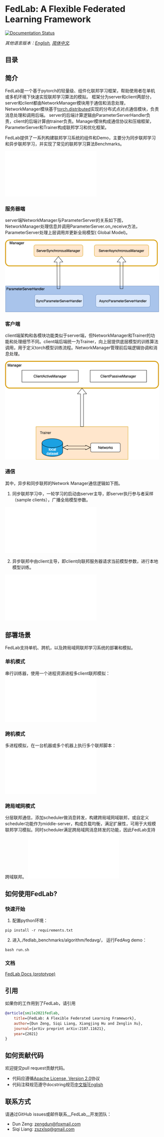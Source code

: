 # FedLab: A Flexible Federated Learning Framework

[![Documentation Status](https://readthedocs.com/projects/fedlab-fedlab/badge/?version=latest&token=24c27118c61cc32da390946ad541028871fb336025d47404d1b6be000727ac4a)](https://fedlab-fedlab.readthedocs-hosted.com/en/latest/?badge=latest)

_其他语言版本：[English](README.md), [简体中文](README.zh-cn.md)._

## 目录





## 简介

FedLab是一个基于pytorch的轻量级、组件化联邦学习框架，帮助使用者在单机或多机环境下快速实现联邦学习算法的模拟。 
框架分为server和client两部分，server和client都由NetworkManager模块用于通信和消息处理，NetworkManager模块基于[torch.distributed](https://pytorch.org/docs/stable/distributed.html)实现的分布式点对点通信模块，负责消息处理和调用后端。
server的后端计算逻辑由ParameterServerHandler负责，client的后端计算由trainer负责。Manager模块构成通信协议和压缩框架，ParameterServer和Trainer构成联邦学习和优化框架。  

FedLab提供了一系列构建联邦学习系统的组件和Demo，主要分为同步联邦学习和异步联邦学习，并实现了常见的联邦学习算法Benchmarks。

![image](./docs/imgs/fedlab-overview.pdf?raw=True)

### 服务器端

server端NetworkManager与ParameterServer的关系如下图，NetworkManager处理信息并调用ParameterServer.on_receive方法，ParameterServer处理上层调用并更新全局模型(
Global Model)。

![image](./docs/imgs/fedlab-server.png?raw=True)

### 客户端

client端架构和各模块功能类似于server端，但NetworkManager和Trainer的功能和处理细节不同。client端后端统一为Trainer，向上层提供底层模型的训练算法调用，用于定义torch模型训练流程。NetworkManager管理前后端逻辑协调和消息处理。

![image](./docs/imgs/fedlab-client.png?raw=True)

### 通信

其中，异步和同步联邦的Network Manager通信逻辑如下图。

1. 同步联邦学习中，一轮学习的启动由server主导，即server执行参与者采样（sample clients），广播全局模型参数。

![同步通信](./docs/imgs/fedlab-sychronous.pdf?raw=True)

2. 异步联邦中由client主导，即client向联邦服务器请求当前模型参数，进行本地模型训练。

![异步通信](./docs/imgs/fedlab-asychronous.pdf?raw=True)

## 部署场景

FedLab支持单机、跨机，以及跨局域网联邦学习系统的部署和模拟。

### 单机模式

串行训练器，使用一个进程资源进程多client联邦模拟：
![image](./docs/imgs/fedlab-SerialTrainer.pdf?raw=True)

### 跨机模式

多进程模拟，在一台机器或多个机器上执行多个联邦脚本：
![image](./docs/imgs/fedlab-multi_process.pdf?raw=True)

### 跨局域网模式

分层联邦通信，添加scheduler做消息转发，构建跨局域网域联邦，或自定义scheduler功能作为middle-server，构成负载均衡，满足扩展性，可用于大规模联邦学习模拟。同时scheduler满足跨局域网消息转发的功能，因此FedLab支持跨域联邦。
![image](./docs/imgs/fedlab-hierarchical.pdf?raw=True)

## 如何使用FedLab?

### 快速开始

1. 配置python环境：

```shell
pip install -r requirements.txt
```

2. 进入./fedlab_benchmarks/algorithm/fedavg/， 运行FedAvg demo：

```shell
bash run.sh 
```

### 文档

[FedLab Docs (prototype)](https://fedlab.readthedocs.io/en/latest/)



## 引用

如果你的工作用到了FedLab，请引用

```bibtex
@article{smile2021fedlab,  
    title={FedLab: A Flexible Federated Learning Framework},  
    author={Dun Zeng, Siqi Liang, Xiangjing Hu and Zenglin Xu},  
    journal={arXiv preprint arXiv:2107.11621},  
    year={2021}
}
```



## 如何贡献代码

欢迎提交pull request贡献代码。

- 代码应遵循[Apache License, Version 2.0](https://www.apache.org/licenses/LICENSE-2.0.html)协议
- 代码注释规范遵守docstring规范[中文版](https://zh-google-styleguide.readthedocs.io/en/latest/google-python-styleguide/python_style_rules/)|[English](https://google.github.io/styleguide/pyguide.html)



## 联系方式

请通过GitHub issues或邮件联系__FedLab__开发团队：

- Dun Zeng: zengdun@foxmail.com
- Siqi Liang: zszxlsq@gmail.com

